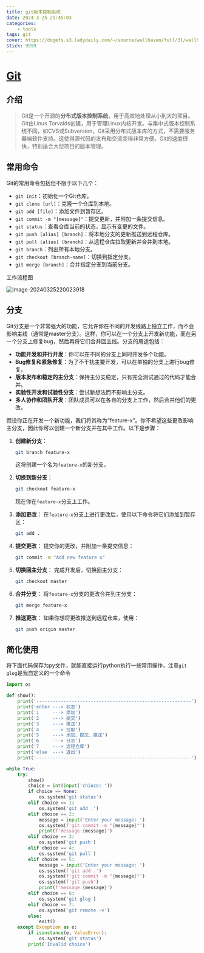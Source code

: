 ```yaml
---
title: git版本控制系统
date: 2024-3-25 21:45:03
categories: 
    - tools
tags: git
cover: https://dogefs.s3.ladydaily.com/~/source/wallhaven/full/3l/wallhaven-3lgrr3.jpg?w=2560&h=1440&fmt=webp
stick: 9999
---
```


# [Git](https://git-scm.com/)

## 介绍

> Git是一个开源的**分布式版本控制系统**，用于高效地处理从小到大的项目。Git由Linus Torvalds创建，用于管理Linux内核开发。与集中式版本控制系统不同，如CVS或Subversion，Git采用分布式版本库的方式，不需要服务器端软件支持。这使得源代码的发布和交流变得非常方便。Git的速度很快，特别适合大型项目的版本管理。

## 常用命令

Git的常用命令包括但不限于以下几个：

- `git init`：初始化一个Git仓库。
- `git clone [url]`：克隆一个仓库到本地。
- `git add [file]`：添加文件到暂存区。
- `git commit -m "[message]"`：提交更新，并附加一条提交信息。
- `git status`：查看仓库当前的状态，显示有变更的文件。
- `git push [alias] [branch]`：将本地分支的更新推送到远程仓库。
- `git pull [alias] [branch]`：从远程仓库拉取更新并合并到本地。
- `git branch`：列出所有本地分支。
- `git checkout [branch-name]`：切换到指定分支。
- `git merge [branch]`：合并指定分支到当前分支。

工作流程图

![image-20240325220023918](https://gitee.com/clibin/image-bed/raw/master/image-20240325220023918.png)

## 分支

 Git分支是一个非常强大的功能，它允许你在不同的开发线路上独立工作，而不会影响主线（通常是master分支）。这样，你可以在一个分支上开发新功能，而在另一个分支上修复bug，然后再将它们合并回主线。分支的用途包括：

- **功能开发和并行开发**：你可以在不同的分支上同时开发多个功能。
- **Bug修复和紧急修复**：为了不干扰主要开发，可以在单独的分支上进行bug修复。
- **版本发布和稳定的主分支**：保持主分支稳定，只有完全测试通过的代码才能合并。
- **实验性开发和试验性分支**：尝试新想法而不影响主分支。
- **多人协作和团队开发**：团队成员可以在各自的分支上工作，然后合并他们的更改。

假设你正在开发一个新功能，我们将其称为“feature-x”。你不希望这些更改影响主分支，因此你可以创建一个新分支并在其中工作。以下是步骤：

1. **创建新分支**：

   ```bash
   git branch feature-x
   ```

   这将创建一个名为`feature-x`的新分支。

2. **切换到新分支**：

   ```bash
   git checkout feature-x
   ```

   现在你在`feature-x`分支上工作。

3. **添加更改**： 在`feature-x`分支上进行更改后，使用以下命令将它们添加到暂存区：

   ```bash
   git add .
   ```

4. **提交更改**： 提交你的更改，并附加一条提交信息：

   ```bash
   git commit -m "Add new feature x"
   ```

5. **切换回主分支**： 完成开发后，切换回主分支：

   ```bash
   git checkout master
   ```

6. **合并分支**： 将`feature-x`分支的更改合并到主分支：

   ```bash
   git merge feature-x
   ```

7. **推送更改**： 如果你想将更改推送到远程仓库，使用：

   ```bash
   git push origin master
   ```

## 简化使用

将下面代码保存为py文件，就能直接运行python执行一些常用操作，注意`git glog`是我自定义的一个命令

```python
import os

def show():
    print('---------------------------------------------------------')
    print('enter ---> 状态')
    print('1     ---> 添加')
    print('2     ---> 提交')
    print('3     ---> 推送')
    print('4     ---> 拉取')
    print('5     ---> 添加、提交、推送')
    print('6     ---> 日志')
    print('7     ---> 远程仓库')
    print('else  ---> 退出')
    print('---------------------------------------------------------')

while True:
    try:
        show()
        choice = int(input('chioce: '))
        if choice == None:
            os.system('git status')
        elif choice == 1:
            os.system('git add .')
        elif choice == 2:
            message = input('Enter your message: ')
            os.system(f'git commit -m "{message}"')
            print(f'message:{message}')
        elif choice == 3:
            os.system('git push')
        elif choice == 4:
            os.system('git pull')
        elif choice == 5:
            message = input('Enter your message: ')
            os.system(f'git add .')
            os.system(f'git commit -m "{message}"')
            os.system(f'git push')
            print(f'message:{message}')
        elif choice == 6:
            os.system('git glog')
        elif choice == 7:
            os.system('git remote -v')
        else:
            exit()
    except Exception as e:
        if isinstance(e, ValueError):
            os.system('git status')
        print('Invalid choice')
```

